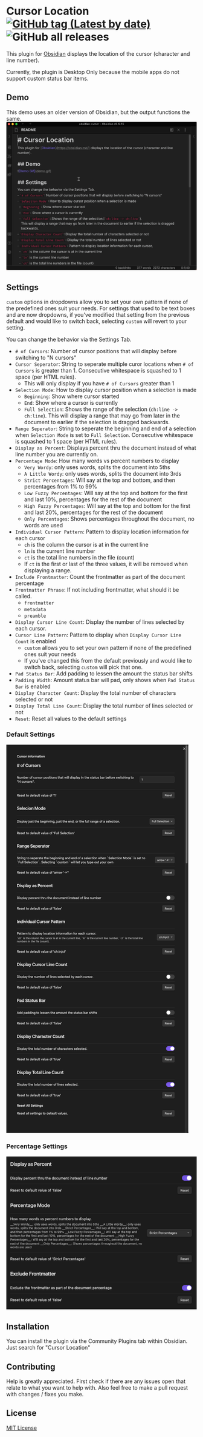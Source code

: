 # Cursor Location [![GitHub tag (Latest by date)](https://img.shields.io/github/v/tag/spslater/obsidian-cursor-location-plugin)](https://github.com/spslater/obsidian-cursor-location-plugin/releases) ![GitHub all releases](https://img.shields.io/github/downloads/spslater/obsidian-cursor-location-plugin/total)
This plugin for [Obsidian](https://obsidian.md/) displays the location of the
cursor (character and line number).

Currently, the plugin is Desktop Only because the mobile apps do not support custom status bar items.

## Demo
This demo uses an older version of Obsidian, but the output functions the same.
![Demo Gif](demo.gif)

## Settings
`custom` options in dropdowns allow you to set your own pattern if none of the predefined ones suit your needs. For settings that used to be text boxes and are now dropdowns, if you've modified that setting from the previous default and would like to switch back, selecting `custom` will revert to your setting.

You can change the behavior via the Settings Tab.
- `# of Cursors`: Number of cursor positions that will display before switching
    to "N cursors"
- `Cursor Seperator`: String to seperate multiple curor locations when
    `# of Cursors` is greater than 1. Consecutive whitespace is squashed to 1
    space (per HTML rules).
  - This will only display if you have `# of Cursors` greater than 1
- `Selection Mode`: How to display cursor position when a selection is made
  - `Beginning`: Show where cursor started
  - `End`: Show where a cursor is currently
  - `Full Selection`: Shows the range of the selection (`ch:line -> ch:line`).
      This will display a range that may go from later in the document to earlier
      if the selection is dragged backwards.
- `Range Seperator`: String to seperate the beginning and end of a selection
    when `Selection Mode` is set to `Full Selection`. Consecutive whitespace is
    squashed to 1 space (per HTML rules).
- `Display as Percent`: Displays percent thru the document instead of what line
  number you are currently on.
- `Percentage Mode`: How many words vs percent numbers to display
  - `Very Wordy`: only uses words, splits the document into 5ths
  - `A Little Wordy`: only uses words, splits the document into 3rds
  - `Strict Percentages`: Will say at the top and bottom,
      and then percentages from 1% to 99%
  - `Low Fuzzy Percentages`: Will say at the top and bottom for the first
      and last 10%, percentages for the rest of the document
  - `High Fuzzy Percentages`: Will say at the top and bottom for the first
      and last 20%, percentages for the rest of the document
  - `Only Percentages`: Shows percentages throughout the document, no words are used
- `Individual Cursor Pattern`: Pattern to display location information for each cursor
  - `ch` is the column the cursor is at in the current line
  - `ln` is the current line number
  - `ct` is the total line numbers in the file (count)
  - If `ct` is the first or last of the three values, it will be removed when
    displaying a range.
- `Include Frontmatter`: Count the frontmatter as part of the document percentage
- `Frontmatter Phrase`: If not including frontmatter, what should it be called.
  - `frontmatter`
  - `metadata`
  - `preamble`
- `Display Cursor Line Count`: Display the number of lines selected by each cursor.
- `Cursor Line Pattern`: Pattern to display when `Display Cursor Line Count` is enabled
  - `custom` allows you to set your own pattern if none of the predefined ones
    suit your needs
  - If you've changed this from the default previously and would like to switch back,
    selecting `custom` will pick that one.
- `Pad Status Bar`: Add padding to lessen the amount the status bar shifts
- `Padding Width`: Amount status bar will pad, only shows
    when `Pad Status Bar` is enabled
- `Display Character Count`: Display the total number of characters selected or not
- `Display Total Line Count`: Display the total number of lines selected or not
- `Reset`: Reset all values to the default settings

### Default Settings
![Default Setttings](defaults.png)

### Percentage Settings
![Percentage Settings](percentage.png)

## Installation
You can install the plugin via the Community Plugins tab within Obsidian.
Just search for "Cursor Location"

## Contributing
Help is greatly appreciated. First check if there are any issues open that
relate to what you want to help with. Also feel free to make a pull request
with changes / fixes you make.

## License
[MIT License](https://opensource.org/licenses/MIT)
